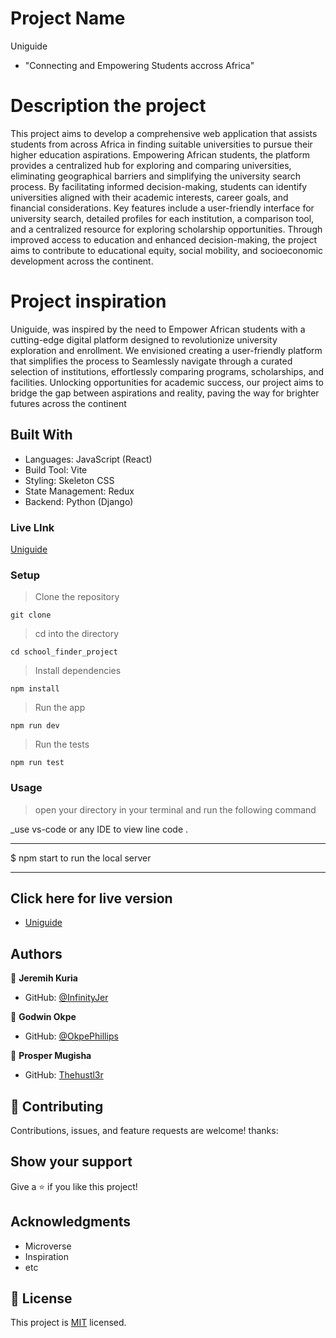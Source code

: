 # Project Name

Uniguide
- "Connecting and Empowering Students accross Africa"

# Description the project

This project aims to develop a comprehensive web application that assists students from across Africa in finding suitable universities to pursue their higher education aspirations. Empowering African students, the platform provides a centralized hub for exploring and comparing universities, eliminating geographical barriers and simplifying the university search process. By facilitating informed decision-making, students can identify universities aligned with their academic interests, career goals, and financial considerations. Key features include a user-friendly interface for university search, detailed profiles for each institution, a comparison tool, and a centralized resource for exploring scholarship opportunities. Through improved access to education and enhanced decision-making, the project aims to contribute to educational equity, social mobility, and socioeconomic development across the continent.

# Project inspiration
Uniguide, was inspired by the need to Empower African students with a cutting-edge digital platform designed to revolutionize university exploration and enrollment. 
We envisioned creating a user-friendly platform that simplifies the process to Seamlessly navigate through a curated selection of institutions, effortlessly comparing programs, scholarships, and facilities. Unlocking opportunities for academic success, our project aims to bridge the gap between aspirations and reality, paving the way for brighter futures across the continent

## Built With

- Languages: JavaScript (React)
- Build Tool: Vite
- Styling: Skeleton CSS
- State Management: Redux
- Backend: Python (Django)

### Live LInk
[Uniguide](https://uniguide-7lk7.onrender.com/api/)

### Setup

> Clone the repository
  
    git clone
    
> cd into the directory
    
    
    cd school_finder_project
  
> Install dependencies
    
   
    npm install
  
> Run the app
    
    
    npm run dev
   
> Run the tests
    
  
    npm run test
  
### Usage

> open your directory in your terminal and run the following command

\_use vs-code or any IDE to view line code .

---

$ npm start to run the local server

---

## Click here for live version

- [Uniguide](https://uniguide-7lk7.onrender.com/api/)

## Authors

👤 **Jeremih Kuria**
- GitHub: [@InfinityJer](https://github.com/InfinityJer)

👤 **Godwin Okpe**
- GitHub: [@OkpePhillips](https://github.com/OkpePhillips) 

👤 **Prosper Mugisha**
- GitHub: [Thehustl3r](https://github.com/Thehustl3r)

## 🤝 Contributing

Contributions, issues, and feature requests are welcome!
thanks:

## Show your support

Give a ⭐️ if you like this project!

## Acknowledgments

- Microverse
- Inspiration
- etc

## 📝 License

This project is [MIT](./MIT.md) licensed.

